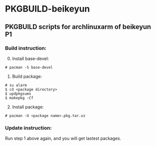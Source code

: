 # PKGBUILD-beikeyun

## PKGBUILD scripts for archlinuxarm of beikeyun P1

### Build instruction:

0. Install base-devel: 
```shell
# pacman -S base-devel
```

1. Build package:
```shell
# su alarm
$ cd <package directory>
$ updpkgsums
$ makepkg -Cf
```

2. Install package:
```shell
# pacman -U <package name>.pkg.tar.xz
```

### Update instruction:

Run step 1 above again, and you will get lastest packages.